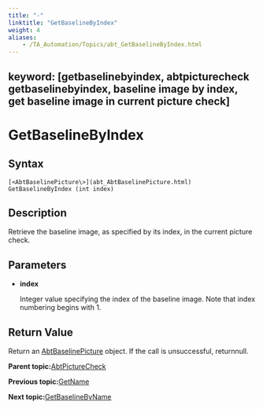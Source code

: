 ```yaml
--- 
title: "-"
linktitle: "GetBaselineByIndex"
weight: 4
aliases: 
    - /TA_Automation/Topics/abt_GetBaselineByIndex.html
---
```

keyword: [getbaselinebyindex, abtpicturecheck getbaselinebyindex, baseline image by index, get baseline image in current picture check]
---

# GetBaselineByIndex

## Syntax

`[<AbtBaselinePicture\>](abt_AbtBaselinePicture.html) GetBaselineByIndex (int index)`

## Description

Retrieve the baseline image, as specified by its index, in the current picture check.

## Parameters

-   **index**

    Integer value specifying the index of the baseline image. Note that index numbering begins with 1.


## Return Value

Return an [AbtBaselinePicture](abt_AbtBaselinePicture.html) object. If the call is unsuccessful, returnnull.

**Parent topic:**[AbtPictureCheck](/TA_Automation/Topics/abt_AbtPictureCheck.html)

**Previous topic:**[GetName](/TA_Automation/Topics/abt_GetName.html)

**Next topic:**[GetBaselineByName](/TA_Automation/Topics/abt_GetBaselineByName.html)

